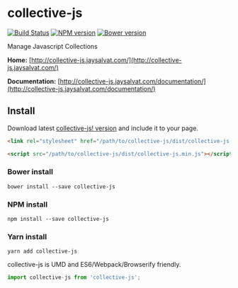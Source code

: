 # collective-js

[![Build Status](https://travis-ci.org/jaysalvat/collective-js.svg?branch=master)](https://travis-ci.org/jaysalvat/collective-js)
[![NPM version](https://badge.fury.io/js/collective-js.svg)](http://badge.fury.io/js/collective-js)
[![Bower version](https://badge.fury.io/bo/collective-js.svg)](http://badge.fury.io/bo/collective-js)

Manage Javascript Collections

**Home:**
[http://collective-js.jaysalvat.com/](http://collective-js.jaysalvat.com/)

**Documentation:**
[http://collective-js.jaysalvat.com/documentation/](http://collective-js.jaysalvat.com/documentation/)


## Install

Download latest [collective-js! version](http://jaysalvat.github.io/collective-js/releases/latest/collective-js.zip) and include it to your page.

```html
<link rel="stylesheet" href="/path/to/collective-js/dist/collective-js.min.css">
```

```html
<script src="/path/to/collective-js/dist/collective-js.min.js"></script>
```

### Bower install

    bower install --save collective-js

### NPM install

    npm install --save collective-js

### Yarn install

    yarn add collective-js

collective-js is UMD and ES6/Webpack/Browserify friendly.

```javascript
import collective-js from 'collective-js';
```
